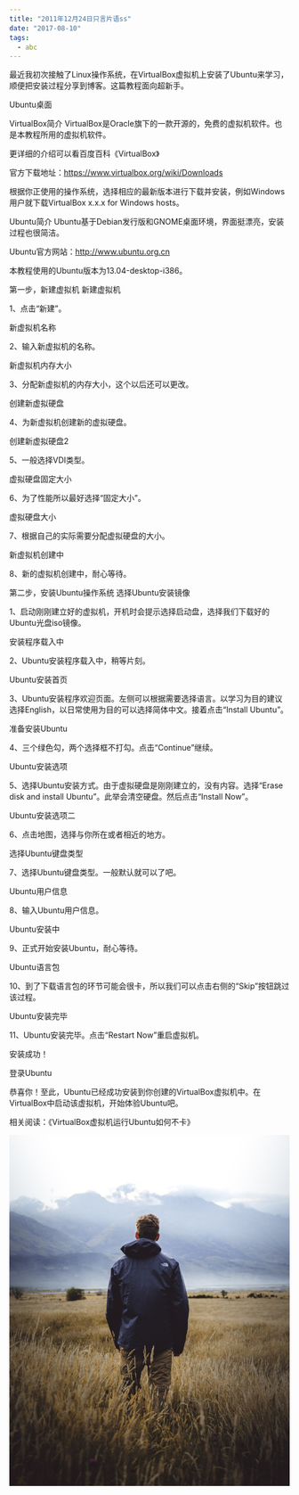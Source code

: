 ```yaml
---
title: "2011年12月24日只言片语ss"
date: "2017-08-10"
tags:
  - abc
---
```

最近我初次接触了Linux操作系统，在VirtualBox虚拟机上安装了Ubuntu来学习，顺便把安装过程分享到博客。这篇教程面向超新手。

Ubuntu桌面

VirtualBox简介
VirtualBox是Oracle旗下的一款开源的，免费的虚拟机软件。也是本教程所用的虚拟机软件。

更详细的介绍可以看百度百科《VirtualBox》

官方下载地址：https://www.virtualbox.org/wiki/Downloads

根据你正使用的操作系统，选择相应的最新版本进行下载并安装，例如Windows用户就下载VirtualBox x.x.x for Windows hosts。

Ubuntu简介
Ubuntu基于Debian发行版和GNOME桌面环境，界面挺漂亮，安装过程也很简洁。

Ubuntu官方网站：http://www.ubuntu.org.cn

本教程使用的Ubuntu版本为13.04-desktop-i386。

第一步，新建虚拟机
新建虚拟机

1、点击“新建”。

新虚拟机名称

2、输入新虚拟机的名称。

新虚拟机内存大小

3、分配新虚拟机的内存大小，这个以后还可以更改。

创建新虚拟硬盘

4、为新虚拟机创建新的虚拟硬盘。

创建新虚拟硬盘2

5、一般选择VDI类型。

虚拟硬盘固定大小

6、为了性能所以最好选择“固定大小”。

虚拟硬盘大小

7、根据自己的实际需要分配虚拟硬盘的大小。

新虚拟机创建中

8、新的虚拟机创建中，耐心等待。

第二步，安装Ubuntu操作系统
选择Ubuntu安装镜像

1、启动刚刚建立好的虚拟机，开机时会提示选择启动盘，选择我们下载好的Ubuntu光盘iso镜像。

安装程序载入中

2、Ubuntu安装程序载入中，稍等片刻。

Ubuntu安装首页

3、Ubuntu安装程序欢迎页面。左侧可以根据需要选择语言。以学习为目的建议选择English，以日常使用为目的可以选择简体中文。接着点击“Install Ubuntu”。

准备安装Ubuntu

4、三个绿色勾，两个选择框不打勾。点击“Continue”继续。

Ubuntu安装选项

5、选择Ubuntu安装方式。由于虚拟硬盘是刚刚建立的，没有内容。选择“Erase disk and install Ubuntu”。此举会清空硬盘。然后点击“Install Now”。

Ubuntu安装选项二

6、点击地图，选择与你所在或者相近的地方。

选择Ubuntu键盘类型

7、选择Ubuntu键盘类型。一般默认就可以了吧。

Ubuntu用户信息

8、输入Ubuntu用户信息。

Ubuntu安装中

9、正式开始安装Ubuntu，耐心等待。

Ubuntu语言包

10、到了下载语言包的环节可能会很卡，所以我们可以点击右侧的“Skip”按钮跳过该过程。

Ubuntu安装完毕

11、Ubuntu安装完毕。点击“Restart Now”重启虚拟机。

安装成功！

登录Ubuntu

恭喜你！至此，Ubuntu已经成功安装到你创建的VirtualBox虚拟机中。在VirtualBox中启动该虚拟机，开始体验Ubuntu吧。

相关阅读：《VirtualBox虚拟机运行Ubuntu如何不卡》

![This is huge](../images/blogs/abc.jpeg)